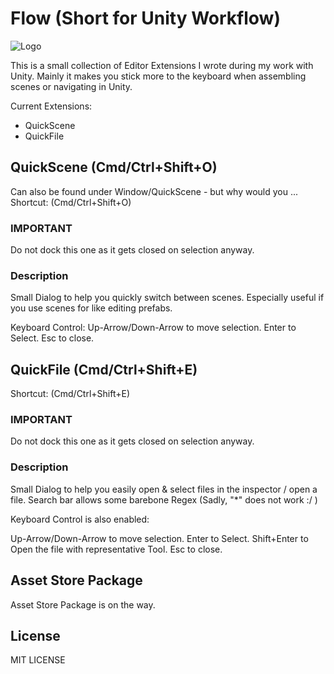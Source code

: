 # Flow (Short for Unity Workflow)

![Logo](http://flowerpickinggiants.de/art/flower-logo-small.png)

This is a small collection of Editor Extensions I wrote during my work with Unity.
Mainly it makes you stick more to the keyboard when assembling scenes or navigating in Unity.

Current Extensions:
* QuickScene
* QuickFile

## QuickScene (Cmd/Ctrl+Shift+O)

Can also be found under Window/QuickScene - but why would you ...
Shortcut: (Cmd/Ctrl+Shift+O)

### IMPORTANT

Do not dock this one as it gets closed on selection anyway.

### Description

Small Dialog to help you quickly switch between scenes. 
Especially useful if you use scenes for like editing prefabs.

Keyboard Control:
Up-Arrow/Down-Arrow to move selection.
Enter to Select.
Esc to close.

## QuickFile (Cmd/Ctrl+Shift+E)

Shortcut: (Cmd/Ctrl+Shift+E)

### IMPORTANT

Do not dock this one as it gets closed on selection anyway.


### Description

Small Dialog to help you easily open & select files in the inspector / open a file.
Search bar allows some barebone Regex (Sadly, "\*" does not work :/ )

Keyboard Control is also enabled:

Up-Arrow/Down-Arrow to move selection.
Enter to Select.
Shift+Enter to Open the file with representative Tool.
Esc to close.


## Asset Store Package

Asset Store Package is on the way.

## License

MIT LICENSE
